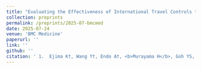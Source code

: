 ```yaml
---
title: "Evaluating the Effectiveness of International Travel Controls to Identify Monkeypox Virus Infected Travelers: A Simulation Study"
collection: preprints
permalink: /preprints/2025-07-bmcmed
date: 2025-07-24
venue: 'BMC Medicine'
paperurl: ''
link: ''
github: ''
citation: ' 1.	Ejima K†, Wang Y†, Endo A†, <b>Murayama H</b>, Goh YS, Cook AR, Jeong YD, Iwami S, Park H, Dickens BSL, Jin S, Lim JT, Chan CEZ, Chia PY, Young BE, Chio M, Lye DC, Ajelli M. (2025) &quot;Evaluating the Effectiveness of International Travel Controls to Identify Monkeypox Virus Infected Travelers: A Simulation Study.&quot; <i>BMC Medicine</i>. 2025 (in press).'
---
```


